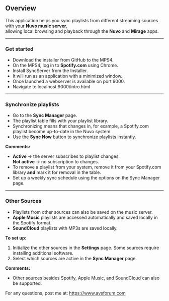 ## Overview

This application helps you sync playlists from different streaming sources with your **Nuvo music server**,  
allowing local browsing and playback through the **Nuvo** and **Mirage** apps.

---

### Get started

- Download the installer from GitHub to the MPS4.
- On the MPS4, log in to **Spotify.com** using Chrome.
- Install SyncServer from the Installer.
- It will run as an application with a minimized window. 
- Once launched a webserver is available on port 9000.
- Navigate to localhost:9000/intro.html

---

### Synchronize playlists

- Go to the **Sync Manager** page.  
- The playlist table fills with your playlist library.  
- Synchronizing means that changes in, for example, a Spotify.com playlist become up-to-date in the Nuvo system.  
- Use the **Sync Now** button to synchronize playlists instantly.  

**Comments:**
- **Active** → the server subscribes to playlist changes.  
  **Not active** → no subscription to changes.  
- To remove a playlist from your system, remove it from your Spotify.com library **and** mark it for removal in the table.  
- Set up a weekly sync schedule using the options on the Sync Manager page.

---

### Other Sources

- Playlists from other sources can also be saved on the music server.  
- **Apple Music** playlists are accessed automatically and saved locally in the Spotify format.  
- **SoundCloud** playlists with MP3s are saved locally.  

**To set up:**
1. Initialize the other sources in the **Settings** page. Some sources require installing additional software.  
2. Select which sources are active in the **Sync Manager** page.

**Comments:**
- Other sources besides Spotify, Apple Music, and SoundCloud can also be supported.

For any questions, post me at: 
https://www.avsforum.com
